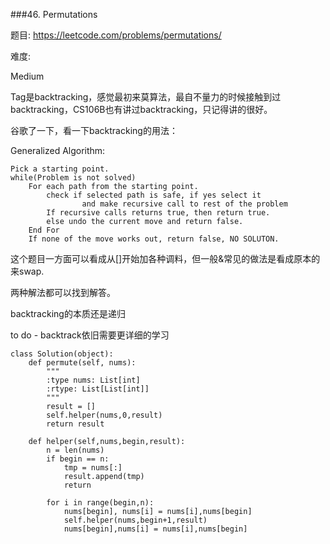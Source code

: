 ###46. Permutations

题目:
<https://leetcode.com/problems/permutations/>


难度:

Medium 


Tag是backtracking，感觉最初来莫算法，最自不量力的时候接触到过backtracking，CS106B也有讲过backtracking，只记得讲的很好。


谷歌了一下，看一下backtracking的用法：

Gen­er­al­ized Algorithm:



```
Pick a starting point.
while(Problem is not solved)
	For each path from the starting point.
		check if selected path is safe, if yes select it
                and make recursive call to rest of the problem
		If recursive calls returns true, then return true.
		else undo the current move and return false.
	End For
	If none of the move works out, return false, NO SOLUTON.
```

这个题目一方面可以看成从[]开始加各种调料，但一般&常见的做法是看成原本的来swap.

两种解法都可以找到解答。

backtracking的本质还是递归

to do - backtrack依旧需要更详细的学习


```
class Solution(object):
    def permute(self, nums):
        """
        :type nums: List[int]
        :rtype: List[List[int]]
        """
        result = []
        self.helper(nums,0,result)
        return result
    
    def helper(self,nums,begin,result):
        n = len(nums)
        if begin == n:
            tmp = nums[:]
            result.append(tmp)
            return
        
        for i in range(begin,n):
            nums[begin], nums[i] = nums[i],nums[begin]
            self.helper(nums,begin+1,result)
            nums[begin],nums[i] = nums[i],nums[begin]
     
```




